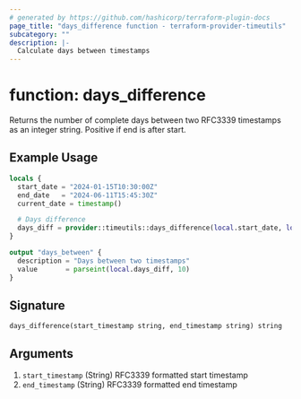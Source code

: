 ```yaml
---
# generated by https://github.com/hashicorp/terraform-plugin-docs
page_title: "days_difference function - terraform-provider-timeutils"
subcategory: ""
description: |-
  Calculate days between timestamps
---
```


# function: days_difference

Returns the number of complete days between two RFC3339 timestamps as an integer string. Positive if end is after start.

## Example Usage

```terraform
locals {
  start_date = "2024-01-15T10:30:00Z"
  end_date   = "2024-06-11T15:45:30Z"
  current_date = timestamp()

  # Days difference
  days_diff = provider::timeutils::days_difference(local.start_date, local.end_date)
}

output "days_between" {
  description = "Days between two timestamps"
  value       = parseint(local.days_diff, 10)
}
```

## Signature

<!-- signature generated by tfplugindocs -->
```text
days_difference(start_timestamp string, end_timestamp string) string
```

## Arguments

<!-- arguments generated by tfplugindocs -->
1. `start_timestamp` (String) RFC3339 formatted start timestamp
1. `end_timestamp` (String) RFC3339 formatted end timestamp

